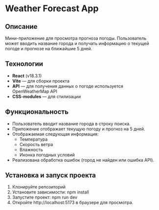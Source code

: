 # Weather Forecast App

## Описание

Мини-приложение для просмотра прогноза погоды. Пользователь может вводить название города и получать информацию о текущей погоде и прогнозе на ближайшие 5 дней.

## Технологии

- **React** (v18.3.1)
- **Vite** — для сборки проекта
- **API** — для получения данных о погоде используется OpenWeatherMap API
- **CSS-modules** — для стилизации

## Функциональность

- Пользователь вводит название города в строку поиска.
- Приложение отображает текущую погоду и прогноз на 5 дней.
- Отображаемая следующая информация:
  - Температура
  - Скорость ветра
  - Влажность
  - Иконка погодных условий
- Реализована обработка ошибок (город не найден или ошибка API).

## Установка и запуск проекта

1. Клонируйте репозиторий
2. Установите зависимости: npm install
3. Запустите проект: npm run dev
4. Откройте http://localhost:5173 в браузере для просмотра.
